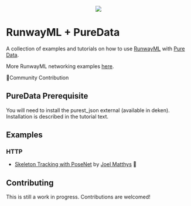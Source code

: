 <p align="center">
  <img src="./assets/cover_runway_puredata_github.jpg">
</p>

# RunwayML + PureData

A collection of examples and tutorials on how to use [RunwayML](https://runwayml.com/) with [Pure Data](https://puredata.info/).

More RunwayML networking examples [here](https://learn.runwayml.com/#/networking/examples).

🎉Community Contribution

## PureData Prerequisite

You will need to install the purest_json external (available in deken). Installation is described in the tutorial text.

## Examples

### HTTP
* [Skeleton Tracking with PoseNet](/posenet) by [Joel Matthys](http://joel.matthysmusic.com) 🎉


## Contributing

This is still a work in progress. Contributions are welcomed!
